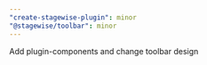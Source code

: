 ```yaml
---
"create-stagewise-plugin": minor
"@stagewise/toolbar": minor
---
```


Add plugin-components and change toolbar design
